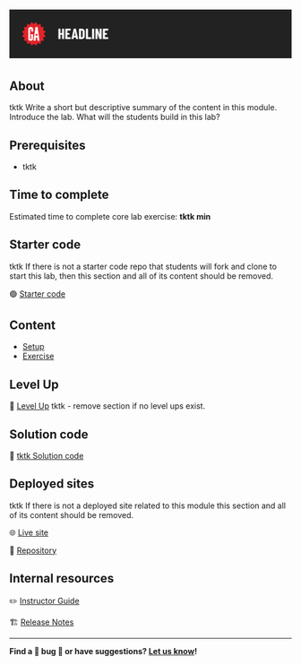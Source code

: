# ![[tktk Module Name]](./assets/tktk-hero.png)

## About

tktk Write a short but descriptive summary of the content in this module. Introduce the lab. What will the students build in this lab?

## Prerequisites

- tktk

## Time to complete

Estimated time to complete core lab exercise: **tktk min**

## Starter code

tktk If there is not a starter code repo that students will fork and clone to start this lab, then this section and all of its content should be removed.

🟢 [Starter code](#tktk-repository-for-starter-code)

## Content

- [Setup](./setup/README.md)
- [Exercise](./exercise/README.md)

## Level Up

🚀 [Level Up](./level-up/README.md) tktk - remove section if no level ups exist.

## Solution code

🏁 [tktk Solution code](#tktk-external-repo-link-url)

## Deployed sites

tktk If there is not a deployed site related to this module this section and all of its content should be removed.

🌐 [Live site](#tktk-deployed-app-url)

🐙 [Repository](#tktk-repository-for-deployed-app)

## Internal resources

✏️ [Instructor Guide](./internal-resources/instructor-guide.md)

🏗️ [Release Notes](./internal-resources/release-notes.md)

---

**Find a 👾 bug 👾 or have suggestions? [Let us know](https://git.generalassemb.ly/modular-curriculum-all-courses/universal-resources-internal/blob/main/module-feedback.md)!**
